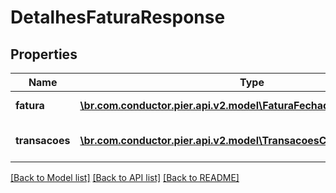# DetalhesFaturaResponse

## Properties
Name | Type | Description | Notes
------------ | ------------- | ------------- | -------------
**fatura** | [**\br.com.conductor.pier.api.v2.model\FaturaFechadaResponse**](FaturaFechadaResponse.md) | Apresenta os detalhes da fatura | [optional] 
**transacoes** | [**\br.com.conductor.pier.api.v2.model\TransacoesCorrentesResponse[]**](TransacoesCorrentesResponse.md) | Apresenta as transa\u00E7\u00F5es relacionadas a fatura. | [optional] 

[[Back to Model list]](../README.md#documentation-for-models) [[Back to API list]](../README.md#documentation-for-api-endpoints) [[Back to README]](../README.md)


